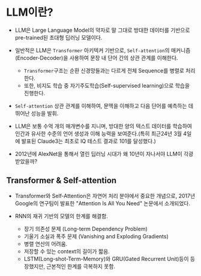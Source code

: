 # LLM이란?
* LLM은 Large Language Model의 약자로 말 그대로 방대한 데이터를 기반으로 pre-trained된 초대형 딥러닝 모델이다.
* 일반적은 LLM은 `Transformer` 아키텍커 기반으로, `Self-attention`의 매커니즘(Encoder-Decoder)을 사용하여 문장 내 단어 간의 상관 관계를 이해한다.
    * `Transformer`구조는 순환 신경망들과는 다르게 전체 Sequence를 병렬로 처리한다.
    * 또한, 비지도 학습 중 자기주도학습(Self-supervised learning)으로 학습을 진행한다.
* `Self-attention` 상관 관계를 이해하여, 문맥을 이해하고 다음 단어를 예측하는 데 뛰어난 성능을 발휘.
* LLM은 보통 수억 개의 매개변수를 지니며, 방대한 양의 텍스트 데이터를 학습하여 인간과 유사한 수준의 언어 생성과 이해 능력을 보여준다.(특히 최근24년 3월 4일에 발표된 Claude3는 최초로 IQ 테스트 결과로 101를 달성했다.)

* 2012년에 AlexNet을 통해서 열린 딥러닝 시대가 왜 10년이 자나서야 LLM이 각광받았을까?


## Transformer & Self-attention
* Transformer와 Self-Attention은 자연어 처리 분야에서 중요한 개념으로, 2017년 Google의 연구팀이 발표한 "Attention Is All You Need" 논문에서 소개되었다.

* RNN의 재귀 기반의 모델의 한계를 해결함.
    * 장기 의존성 문제 (Long-term Dependency Problem)
    * 기울기 소실과 폭주 문제 (Vanishing and Exploding Gradients)
    * 병렬 연산의 어려움.   
    * 저장할 수 있는 context의 길이가 짧음.
    * LSTM(Long-shot-Term-Memory)와 GRU(Gated Recurrent Unit)등이 등장했지만, 근본적인 한계를 극복하지 못함.

